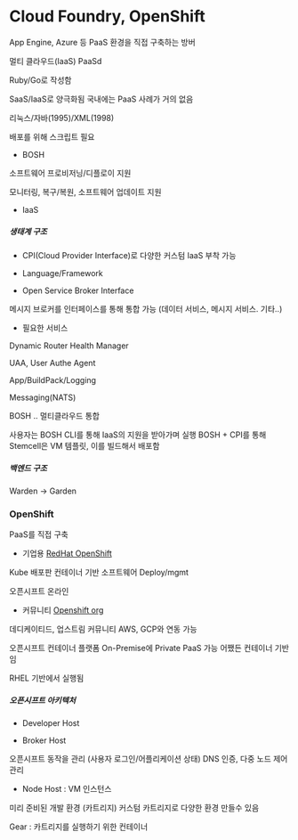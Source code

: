 # Cloud Foundry, OpenShift

[](www.cloudfoundry.org)

App Engine, Azure 등 PaaS 환경을 직접 구축하는 방버

멀티 클라우드(IaaS) PaaSd

Ruby/Go로 작성함

SaaS/IaaS로 양극화됨
국내에는 PaaS 사례가 거의 없음

리눅스/자바(1995)/XML(1998)

배포를 위해 스크립트 필요

* BOSH

소프트웨어 프로비저닝/디플로이 지원

모니터링, 복구/복원, 소프트웨어 업데이트 지원

* IaaS

##### 생태계 구조

* CPI(Cloud Provider Interface)로 다양한 커스텀 IaaS 부착 가능

* Language/Framework

* Open Service Broker Interface

메시지 브로커를 인터페이스를 통해 통합 가능
(데이터 서비스, 메시지 서비스. 기타..)

* 필요한 서비스

Dynamic Router
Health Manager

UAA, User Authe Agent

App/BuildPack/Logging

Messaging(NATS)

BOSH .. 멀티클라우드 통합

사용자는 BOSH CLI를 통해 IaaS의 지원을 받아가며 실행
BOSH + CPI를 통해 
Stemcell은 VM 템플릿, 이를 빌드해서 배포함

##### 백엔드 구조

Warden -> Garden

### OpenShift

PaaS를 직접 구축

* 기업용
[RedHat OpenShift](www.openshift.com)

Kube 배포판
컨테이너 기반 소프트웨어 Deploy/mgmt

오픈시프트 온라인

* 커뮤니티
[Openshift org](www.openshift.org)

데디케이티드, 업스트림 커뮤니티
AWS, GCP와 연동 가능

오픈시프트 컨테이너 플랫폼
On-Premise에 Private PaaS 가능
어쨌든 컨테이너 기반임

RHEL 기반에서 실행됨

##### 오픈시프트 아키텍처

* Developer Host

* Broker Host

오픈시프트 동작을 관리 (사용자 로그인/어플리케이션 상태)
DNS 인증, 다중 노드 제어 관리

* Node Host : VM 인스턴스

미리 준비된 개발 환경 (카트리지)
커스텀 카트리지로 다양한 환경 만들수 있음

Gear : 카트리지를 실행하기 위한 컨테이너